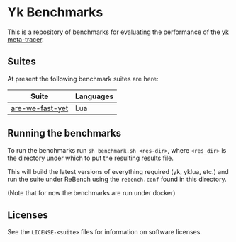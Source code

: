 # Yk Benchmarks

This is a repository of benchmarks for evaluating the performance of the [yk
meta-tracer](https://github.com/ykjit/yk/).

## Suites

At present the following benchmark suites are here:

| **Suite**                                                    | **Languages** |
|--------------------------------------------------------------|---------------|
| [are-we-fast-yet](https://github.com/smarr/are-we-fast-yet/) | Lua           |

## Running the benchmarks

To run the benchmarks run `sh benchmark.sh <res-dir>`, where `<res_dir>` is the
directory under which to put the resulting results file.

This will build the latest versions of everything required (yk, yklua, etc.)
and run the suite under ReBench using the `rebench.conf` found in this
directory.

(Note that for now the benchmarks are run under docker)

## Licenses

See the `LICENSE-<suite>` files for information on software licenses.
